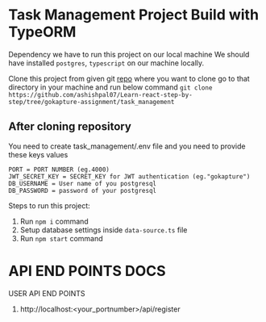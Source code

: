 # Task Management Project Build with TypeORM

Dependency we have to run this project on our local machine
We should have installed `postgres`, `typescript` on our machine locally.

Clone this project from given git [repo](https://github.com/ashishpal07/Learn-react-step-by-step/tree/gokapture-assignment/task_management) where you want to clone go to that directory in your machine and run below command
`git clone https://github.com/ashishpal07/Learn-react-step-by-step/tree/gokapture-assignment/task_management`

## After cloning repository

You need to create task_management/.env file and you need to provide these keys values
```
PORT = PORT NUMBER (eg.4000)
JWT_SECRET_KEY = SECRET_KEY for JWT authentication (eg."gokapture")
DB_USERNAME = User name of you postgresql
DB_PASSWORD = password of your postgresql
```

Steps to run this project:

1. Run `npm i` command
2. Setup database settings inside `data-source.ts` file
3. Run `npm start` command

# API END POINTS DOCS
USER API END POINTS
1. http://localhost:<your_portnumber>/api/register
